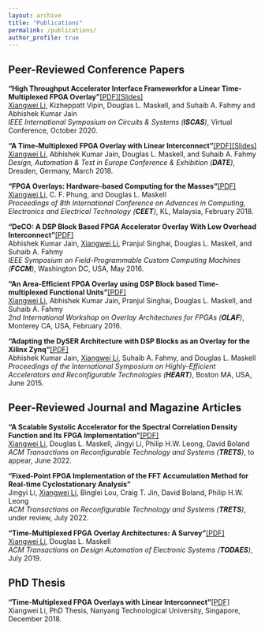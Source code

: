 ```yaml
---
layout: archive
title: "Publications"
permalink: /publications/
author_profile: true
---
```


Peer-Reviewed Conference Papers
-------------------------------

<strong>“High Throughput Accelerator Interface Frameworkfor a Linear Time-Multiplexed FPGA Overlay”</strong>[[PDF]](https://louislxw.github.io/files/ISCAS2020.pdf)[[Slides]](https://louislxw.github.io/files/ISCAS2020-slides.pdf)<br>
<u>Xiangwei Li</u>, Kizheppatt Vipin, Douglas L. Maskell, and Suhaib A. Fahmy and Abhishek Kumar Jain <br> 
<em>IEEE International Symposium on Circuits & Systems (<strong>ISCAS</strong>)</em>, Virtual Conference, October 2020.<br>

<strong>“A Time-Multiplexed FPGA Overlay with Linear Interconnect”</strong>[[PDF]](https://louislxw.github.io/files/DATE2018.pdf)[[Slides]](https://louislxw.github.io/files/DATE2018-slides.pdf)<br> 
<u>Xiangwei Li</u>, Abhishek Kumar Jain, Douglas L. Maskell, and Suhaib A. Fahmy <br> 
<em>Design, Automation & Test in Europe Conference & Exhibition (<strong>DATE</strong>)</em>, Dresden, Germany, March 2018.<br>

<strong>“FPGA Overlays: Hardware-based Computing for the Masses”</strong>[[PDF]](https://louislxw.github.io/files/CEET2018.pdf)<br> 
<u>Xiangwei Li</u>, C. F. Phung, and Douglas L. Maskell <br> 
<em>Proceedings of 8th International Conference on Advances in Computing, Electronics and Electrical Technology (<strong>CEET</strong>)</em>, KL, Malaysia, February 2018.<br>

<strong>“DeCO: A DSP Block Based FPGA Accelerator Overlay With Low Overhead Interconnect”</strong>[[PDF]](https://louislxw.github.io/files/FCCM2016.pdf)<br> 
Abhishek Kumar Jain, <u>Xiangwei Li</u>, Pranjul Singhai, Douglas L. Maskell, and Suhaib A. Fahmy <br> 
<em>IEEE Symposium on Field-Programmable Custom Computing Machines (<strong>FCCM</strong>)</em>, Washington DC, USA, May 2016. <br>

<strong>“An Area-Efficient FPGA Overlay using DSP Block based Time-multiplexed Functional Units”</strong>[[PDF]](https://arxiv.org/abs/1606.06460)<br> 
<u>Xiangwei Li</u>, Abhishek Kumar Jain, Pranjul Singhai, Douglas L. Maskell, and Suhaib A. Fahmy <br> 
<em>2nd International Workshop on Overlay Architectures for FPGAs (<strong>OLAF</strong>)</em>, Monterey CA, USA, February 2016. <br>

<strong>“Adapting the DySER Architecture with DSP Blocks as an Overlay for the Xilinx Zynq”</strong>[[PDF]](https://louislxw.github.io/files/HEART2015.pdf)<br> 
Abhishek Kumar Jain, <u>Xiangwei Li</u>, Suhaib A. Fahmy, and Douglas L. Maskell <br> 
<em>Proceedings of the International Symposium on Highly-Efficient Accelerators and Reconfigurable Technologies (<strong>HEART</strong>)</em>, Boston MA, USA, June 2015.<br>


Peer-Reviewed Journal and Magazine Articles
-------------------------------------------
<strong>“A Scalable Systolic Accelerator for the Spectral Correlation Density Function and Its FPGA Implementation”</strong>[[PDF]](https://louislxw.github.io/files/TRETS2022.pdf)<br> 
<u>Xiangwei Li</u>, Douglas L. Maskell, Jingyi Li, Philip H.W. Leong, David Boland <br> 
<em>ACM Transactions on Reconfigurable Technology and Systems (<strong>TRETS</strong>)</em>, to appear, June 2022. <br>

<strong>“Fixed-Point FPGA Implementation of the FFT Accumulation Method for Real-time Cyclostationary Analysis”</strong> <br>
Jingyi Li, <u>Xiangwei Li</u>, Binglei Lou, Craig T. Jin, David Boland, Philip H.W. Leong <br> 
<em>ACM Transactions on Reconfigurable Technology and Systems (<strong>TRETS</strong>)</em>, under review, July 2022. <br>

<strong>“Time-Multiplexed FPGA Overlay Architectures: A Survey”</strong>[[PDF]](https://louislxw.github.io/files/TODAES2019.pdf)<br> 
<u>Xiangwei Li</u>, Douglas L. Maskell <br> 
<em>ACM Transactions on Design Automation of Electronic Systems (<strong>TODAES</strong>)</em>, July 2019. <br>


PhD Thesis
----------

<strong>“Time-Multiplexed FPGA Overlays with Linear Interconnect”</strong>[[PDF]](https://louislxw.github.io/files/thesis_LiXiangwei.pdf)<br> 
Xiangwei Li, PhD Thesis, Nanyang Technological University, Singapore, December 2018. <br>
